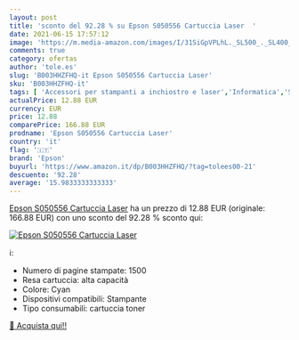 ```yaml
---
layout: post
title: 'sconto del 92.28 % su Epson S050556 Cartuccia Laser  '
date: 2021-06-15 17:57:12
image: 'https://m.media-amazon.com/images/I/31SiGpVPLhL._SL500_._SL400_.jpg'
comments: true
category: ofertas
author: 'tole.es'
slug: 'B003HHZFHQ-it Epson S050556 Cartuccia Laser'
sku: 'B003HHZFHQ-it'
tags: [ 'Accessori per stampanti a inchiostro e laser','Informatica','Stampanti e accessori','Toner','epson', ]
actualPrice: 12.88 EUR
currency: EUR
price: 12.88
comparePrice: 166.88 EUR
prodname: 'Epson S050556 Cartuccia Laser'
country: 'it'
flag: '🇮🇹'
brand: 'Epson'
buyurl: 'https://www.amazon.it/dp/B003HHZFHQ/?tag=tolees00-21'
descuento: '92.28'
average: '15.9833333333333'
---
```


[Epson S050556 Cartuccia Laser](https://www.amazon.it/dp/B003HHZFHQ/?tag=tolees00-21) ha un prezzo di 12.88 EUR (originale: 166.88 EUR) con uno sconto del 92.28 % sconto qui:

[![Epson S050556 Cartuccia Laser](https://m.media-amazon.com/images/I/31SiGpVPLhL._SL500_._SL400_.jpg)](https://www.amazon.it/dp/B003HHZFHQ/?tag=tolees00-21)

ℹ️:

- Numero di pagine stampate: 1500
- Resa cartuccia: alta capacità
- Colore: Cyan
- Dispositivi compatibili: Stampante
- Tipo consumabili: cartuccia toner

[🛒 Acquista qui!!](https://www.amazon.it/dp/B003HHZFHQ/?tag=tolees00-21)
